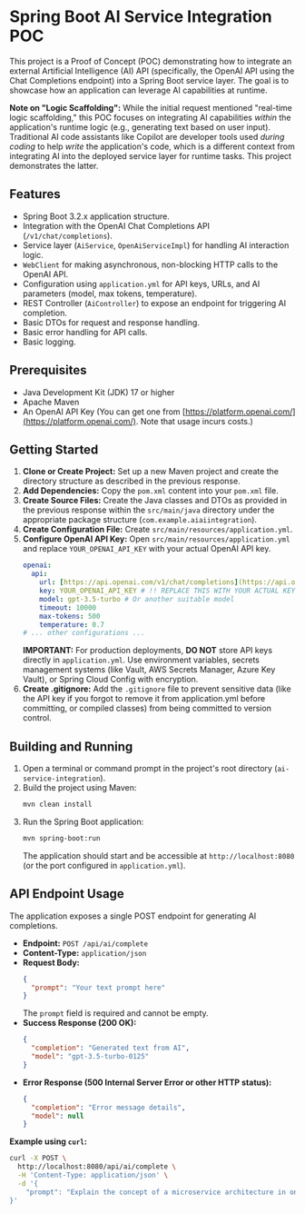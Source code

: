 # Spring Boot AI Service Integration POC

This project is a Proof of Concept (POC) demonstrating how to integrate an external Artificial Intelligence (AI) API (specifically, the OpenAI API using the Chat Completions endpoint) into a Spring Boot service layer. The goal is to showcase how an application can leverage AI capabilities at runtime.

**Note on "Logic Scaffolding":** While the initial request mentioned "real-time logic scaffolding," this POC focuses on integrating AI capabilities *within* the application's runtime logic (e.g., generating text based on user input). Traditional AI code assistants like Copilot are developer tools used *during coding* to help *write* the application's code, which is a different context from integrating AI into the deployed service layer for runtime tasks. This project demonstrates the latter.

## Features

* Spring Boot 3.2.x application structure.
* Integration with the OpenAI Chat Completions API (`/v1/chat/completions`).
* Service layer (`AiService`, `OpenAiServiceImpl`) for handling AI interaction logic.
* `WebClient` for making asynchronous, non-blocking HTTP calls to the OpenAI API.
* Configuration using `application.yml` for API keys, URLs, and AI parameters (model, max tokens, temperature).
* REST Controller (`AiController`) to expose an endpoint for triggering AI completion.
* Basic DTOs for request and response handling.
* Basic error handling for API calls.
* Basic logging.

## Prerequisites

* Java Development Kit (JDK) 17 or higher
* Apache Maven
* An OpenAI API Key (You can get one from [https://platform.openai.com/](https://platform.openai.com/). Note that usage incurs costs.)

## Getting Started

1.  **Clone or Create Project:** Set up a new Maven project and create the directory structure as described in the previous response.
2.  **Add Dependencies:** Copy the `pom.xml` content into your `pom.xml` file.
3.  **Create Source Files:** Create the Java classes and DTOs as provided in the previous response within the `src/main/java` directory under the appropriate package structure (`com.example.aiaiintegration`).
4.  **Create Configuration File:** Create `src/main/resources/application.yml`.
5.  **Configure OpenAI API Key:** Open `src/main/resources/application.yml` and replace `YOUR_OPENAI_API_KEY` with your actual OpenAI API key.
    ```yaml
    openai:
      api:
        url: [https://api.openai.com/v1/chat/completions](https://api.openai.com/v1/chat/completions)
        key: YOUR_OPENAI_API_KEY # !! REPLACE THIS WITH YOUR ACTUAL KEY !!
        model: gpt-3.5-turbo # Or another suitable model
        timeout: 10000
        max-tokens: 500
        temperature: 0.7
    # ... other configurations ...
    ```
    **IMPORTANT:** For production deployments, **DO NOT** store API keys directly in `application.yml`. Use environment variables, secrets management systems (like Vault, AWS Secrets Manager, Azure Key Vault), or Spring Cloud Config with encryption.
6.  **Create .gitignore:** Add the `.gitignore` file to prevent sensitive data (like the API key if you forgot to remove it from application.yml before committing, or compiled classes) from being committed to version control.

## Building and Running

1.  Open a terminal or command prompt in the project's root directory (`ai-service-integration`).
2.  Build the project using Maven:
    ```bash
    mvn clean install
    ```
3.  Run the Spring Boot application:
    ```bash
    mvn spring-boot:run
    ```
    The application should start and be accessible at `http://localhost:8080` (or the port configured in `application.yml`).

## API Endpoint Usage

The application exposes a single POST endpoint for generating AI completions.

* **Endpoint:** `POST /api/ai/complete`
* **Content-Type:** `application/json`
* **Request Body:**
    ```json
    {
      "prompt": "Your text prompt here"
    }
    ```
  The `prompt` field is required and cannot be empty.
* **Success Response (200 OK):**
    ```json
    {
      "completion": "Generated text from AI",
      "model": "gpt-3.5-turbo-0125"
    }
    ```
* **Error Response (500 Internal Server Error or other HTTP status):**
    ```json
    {
      "completion": "Error message details",
      "model": null
    }
    ```

**Example using `curl`:**

```bash
curl -X POST \
  http://localhost:8080/api/ai/complete \
  -H 'Content-Type: application/json' \
  -d '{
    "prompt": "Explain the concept of a microservice architecture in one paragraph."
}'